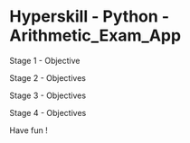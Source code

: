 # Hyperskill - Python - Arithmetic_Exam_App

Stage 1 - Objective


Stage 2 - Objectives


Stage 3 - Objectives



Stage 4 - Objectives


Have fun !

